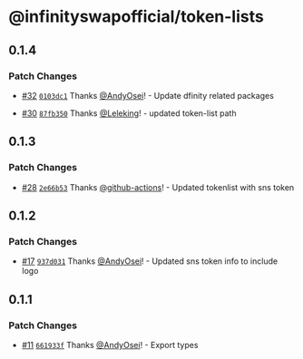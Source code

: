 # @infinityswapofficial/token-lists

## 0.1.4

### Patch Changes

- [#32](https://github.com/infinity-swap/token-lists/pull/32) [`0103dc1`](https://github.com/infinity-swap/token-lists/commit/0103dc1e082ee83f90009b47f803b613e3a8ed83) Thanks [@AndyOsei](https://github.com/AndyOsei)! - Update dfinity related packages

- [#30](https://github.com/infinity-swap/token-lists/pull/30) [`87fb350`](https://github.com/infinity-swap/token-lists/commit/87fb350213daad86c9009d84b6440459993d7555) Thanks [@Leleking](https://github.com/Leleking)! - updated token-list path

## 0.1.3

### Patch Changes

- [#28](https://github.com/infinity-swap/token-lists/pull/28) [`2e66b53`](https://github.com/infinity-swap/token-lists/commit/2e66b53e30a5f446766f0045feccb83ad4b05269) Thanks [@github-actions](https://github.com/apps/github-actions)! - Updated tokenlist with sns token

## 0.1.2

### Patch Changes

- [#17](https://github.com/infinity-swap/token-lists/pull/17) [`937d031`](https://github.com/infinity-swap/token-lists/commit/937d03172618b428fc70e16cc6c7a7384dbfd4e4) Thanks [@AndyOsei](https://github.com/AndyOsei)! - Updated sns token info to include logo

## 0.1.1

### Patch Changes

- [#11](https://github.com/infinity-swap/token-lists/pull/11) [`661933f`](https://github.com/infinity-swap/token-lists/commit/661933feb326a639deb6575d27bd153c5a5a83a7) Thanks [@AndyOsei](https://github.com/AndyOsei)! - Export types
